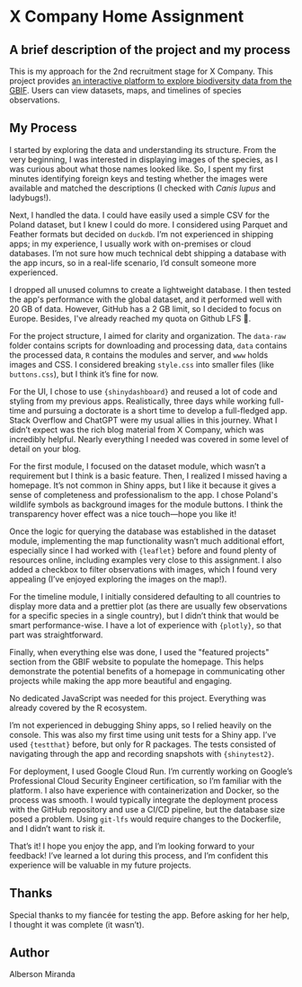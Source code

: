# X Company Home Assignment

## A brief description of the project and my process
This is my approach for the 2nd recruitment stage for X Company. This project provides [an interactive platform to explore biodiversity data from the GBIF](https://globalbiodiversity-542496339289.southamerica-east1.run.app). Users can view datasets, maps, and timelines of species observations.

## My Process
I started by exploring the data and understanding its structure. From the very beginning, I was interested in displaying images of the species, as I was curious about what those names looked like. So, I spent my first minutes identifying foreign keys and testing whether the images were available and matched the descriptions (I checked with *Canis lupus* and ladybugs!).

Next, I handled the data. I could have easily used a simple CSV for the Poland dataset, but I knew I could do more. I considered using Parquet and Feather formats but decided on `duckdb`. I’m not experienced in shipping apps; in my experience, I usually work with on-premises or cloud databases. I’m not sure how much technical debt shipping a database with the app incurs, so in a real-life scenario, I’d consult someone more experienced.

I dropped all unused columns to create a lightweight database. I then tested the app's performance with the global dataset, and it performed well with 20 GB of data. However, GitHub has a 2 GB limit, so I decided to focus on Europe. Besides, I've already reached my quota on Github LFS 💸.

For the project structure, I aimed for clarity and organization. The `data-raw` folder contains scripts for downloading and processing data, `data` contains the processed data, `R` contains the modules and server, and `www` holds images and CSS. I considered breaking `style.css` into smaller files (like `buttons.css`), but I think it’s fine for now.

For the UI, I chose to use `{shinydashboard}` and reused a lot of code and styling from my previous apps. Realistically, three days while working full-time and pursuing a doctorate is a short time to develop a full-fledged app. Stack Overflow and ChatGPT were my usual allies in this journey. What I didn’t expect was the rich blog material from X Company, which was incredibly helpful. Nearly everything I needed was covered in some level of detail on your blog.

For the first module, I focused on the dataset module, which wasn’t a requirement but I think is a basic feature. Then, I realized I missed having a homepage. It’s not common in Shiny apps, but I like it because it gives a sense of completeness and professionalism to the app. I chose Poland's wildlife symbols as background images for the module buttons. I think the transparency hover effect was a nice touch—hope you like it!

Once the logic for querying the database was established in the dataset module, implementing the map functionality wasn’t much additional effort, especially since I had worked with `{leaflet}` before and found plenty of resources online, including examples very close to this assignment. I also added a checkbox to filter observations with images, which I found very appealing (I’ve enjoyed exploring the images on the map!).

For the timeline module, I initially considered defaulting to all countries to display more data and a prettier plot (as there are usually few observations for a specific species in a single country), but I didn’t think that would be smart performance-wise. I have a lot of experience with `{plotly}`, so that part was straightforward.

Finally, when everything else was done, I used the "featured projects" section from the GBIF website to populate the homepage. This helps demonstrate the potential benefits of a homepage in communicating other projects while making the app more beautiful and engaging.

No dedicated JavaScript was needed for this project. Everything was already covered by the R ecosystem.

I’m not experienced in debugging Shiny apps, so I relied heavily on the console. This was also my first time using unit tests for a Shiny app. I’ve used `{testthat}` before, but only for R packages. The tests consisted of navigating through the app and recording snapshots with `{shinytest2}`.

For deployment, I used Google Cloud Run. I’m currently working on Google’s Professional Cloud Security Engineer certification, so I’m familiar with the platform. I also have experience with containerization and Docker, so the process was smooth. I would typically integrate the deployment process with the GitHub repository and use a CI/CD pipeline, but the database size posed a problem. Using `git-lfs` would require changes to the Dockerfile, and I didn’t want to risk it.

That’s it! I hope you enjoy the app, and I’m looking forward to your feedback! I’ve learned a lot during this process, and I’m confident this experience will be valuable in my future projects.

## Thanks
Special thanks to my fiancée for testing the app. Before asking for her help, I thought it was complete (it wasn’t).

## Author
Alberson Miranda
